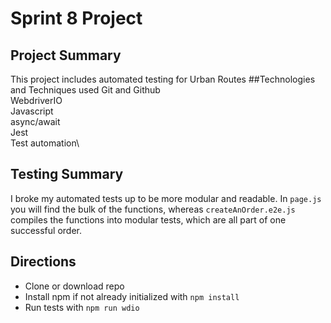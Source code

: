 # Sprint 8 Project
## Project Summary
This project includes automated testing for Urban Routes
##Technologies and Techniques used
Git and Github\
WebdriverIO\
Javascript\
async/await\
Jest\
Test automation\
## Testing Summary
I broke my automated tests up to be more modular and readable. In `page.js` you will find the bulk of the functions, whereas `createAnOrder.e2e.js` compiles the functions into modular tests, which are all part of one successful order. 
## Directions
- Clone or download repo
- Install npm if not already initialized with `npm install`
- Run tests with `npm run wdio`